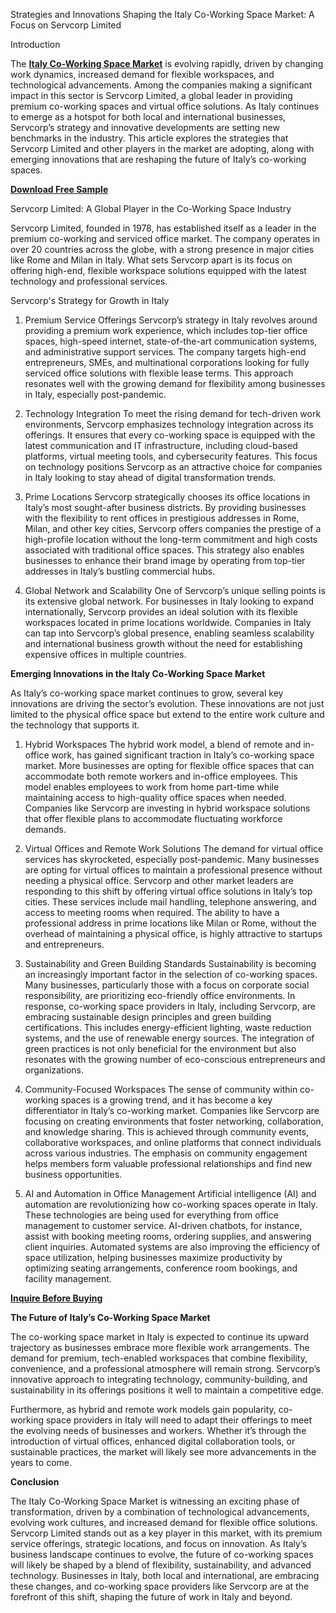 Strategies and Innovations Shaping the Italy Co-Working Space Market: A Focus on Servcorp Limited

Introduction

The **[Italy Co-Working Space Market](https://www.nextmsc.com/report/italy-co-working-space-market)** is evolving rapidly, driven by changing work dynamics, increased demand for flexible workspaces, and technological advancements. Among the companies making a significant impact in this sector is Servcorp Limited, a global leader in providing premium co-working spaces and virtual office solutions. As Italy continues to emerge as a hotspot for both local and international businesses, Servcorp’s strategy and innovative developments are setting new benchmarks in the industry. This article explores the strategies that Servcorp Limited and other players in the market are adopting, along with emerging innovations that are reshaping the future of Italy’s co-working spaces.

**[Download Free Sample](https://www.nextmsc.com/italy-co-working-space-market/request-sample)**

Servcorp Limited: A Global Player in the Co-Working Space Industry

Servcorp Limited, founded in 1978, has established itself as a leader in the premium co-working and serviced office market. The company operates in over 20 countries across the globe, with a strong presence in major cities like Rome and Milan in Italy. What sets Servcorp apart is its focus on offering high-end, flexible workspace solutions equipped with the latest technology and professional services.

Servcorp's Strategy for Growth in Italy
    
1. Premium Service Offerings Servcorp’s strategy in Italy revolves around providing a premium work experience, which includes top-tier office spaces, high-speed internet, state-of-the-art communication systems, and administrative support services. The company targets high-end entrepreneurs, SMEs, and multinational corporations looking for fully serviced office solutions with flexible lease terms. This approach resonates well with the growing demand for flexibility among businesses in Italy, especially post-pandemic.

2. Technology Integration To meet the rising demand for tech-driven work environments, Servcorp emphasizes technology integration across its offerings. It ensures that every co-working space is equipped with the latest communication and IT infrastructure, including cloud-based platforms, virtual meeting tools, and cybersecurity features. This focus on technology positions Servcorp as an attractive choice for companies in Italy looking to stay ahead of digital transformation trends.
    
3. Prime Locations Servcorp strategically chooses its office locations in Italy’s most sought-after business districts. By providing businesses with the flexibility to rent offices in prestigious addresses in Rome, Milan, and other key cities, Servcorp offers companies the prestige of a high-profile location without the long-term commitment and high costs associated with traditional office spaces. This strategy also enables businesses to enhance their brand image by operating from top-tier addresses in Italy’s bustling commercial hubs.

4. Global Network and Scalability One of Servcorp’s unique selling points is its extensive global network. For businesses in Italy looking to expand internationally, Servcorp provides an ideal solution with its flexible workspaces located in prime locations worldwide. Companies in Italy can tap into Servcorp’s global presence, enabling seamless scalability and international business growth without the need for establishing expensive offices in multiple countries.

**Emerging Innovations in the Italy Co-Working Space Market**

As Italy’s co-working space market continues to grow, several key innovations are driving the sector’s evolution. These innovations are not just limited to the physical office space but extend to the entire work culture and the technology that supports it.
    
  1. Hybrid Workspaces The hybrid work model, a blend of remote and in-office work, has gained significant traction in Italy’s co-working space market. More businesses are opting for flexible office spaces that can accommodate both remote workers and in-office employees. This model enables employees to work from home part-time while maintaining access to high-quality office spaces when needed. Companies like Servcorp are investing in hybrid workspace solutions that offer flexible plans to accommodate fluctuating workforce demands.
  
  2. Virtual Offices and Remote Work Solutions The demand for virtual office services has skyrocketed, especially post-pandemic. Many businesses are opting for virtual offices to maintain a professional presence without needing a physical office. Servcorp and other market leaders are responding to this shift by offering virtual office solutions in Italy’s top cities. These services include mail handling, telephone answering, and access to meeting rooms when required. The ability to have a professional address in prime locations like Milan or Rome, without the overhead of maintaining a physical office, is highly attractive to startups and entrepreneurs.
  
  3. Sustainability and Green Building Standards Sustainability is becoming an increasingly important factor in the selection of co-working spaces. Many businesses, particularly those with a focus on corporate social responsibility, are prioritizing eco-friendly office environments. In response, co-working space providers in Italy, including Servcorp, are embracing sustainable design principles and green building certifications. This includes energy-efficient lighting, waste reduction systems, and the use of renewable energy sources. The integration of green practices is not only beneficial for the environment but also resonates with the growing number of eco-conscious entrepreneurs and organizations.
  
  4. Community-Focused Workspaces The sense of community within co-working spaces is a growing trend, and it has become a key differentiator in Italy’s co-working market. Companies like Servcorp are focusing on creating environments that foster networking, collaboration, and knowledge sharing. This is achieved through community events, collaborative workspaces, and online platforms that connect individuals across various industries. The emphasis on community engagement helps members form valuable professional relationships and find new business opportunities.
  
  5. AI and Automation in Office Management Artificial intelligence (AI) and automation are revolutionizing how co-working spaces operate in Italy. These technologies are being used for everything from office management to customer service. AI-driven chatbots, for instance, assist with booking meeting rooms, ordering supplies, and answering client inquiries. Automated systems are also improving the efficiency of space utilization, helping businesses maximize productivity by optimizing seating arrangements, conference room bookings, and facility management.

**[Inquire Before Buying](https://www.nextmsc.com/italy-co-working-space-market/inquire-before-buying)**

**The Future of Italy’s Co-Working Space Market**

The co-working space market in Italy is expected to continue its upward trajectory as businesses embrace more flexible work arrangements. The demand for premium, tech-enabled workspaces that combine flexibility, convenience, and a professional atmosphere will remain strong. Servcorp’s innovative approach to integrating technology, community-building, and sustainability in its offerings positions it well to maintain a competitive edge.

Furthermore, as hybrid and remote work models gain popularity, co-working space providers in Italy will need to adapt their offerings to meet the evolving needs of businesses and workers. Whether it’s through the introduction of virtual offices, enhanced digital collaboration tools, or sustainable practices, the market will likely see more advancements in the years to come.

**Conclusion**

The Italy Co-Working Space Market is witnessing an exciting phase of transformation, driven by a combination of technological advancements, evolving work cultures, and increased demand for flexible office solutions. Servcorp Limited stands out as a key player in this market, with its premium service offerings, strategic locations, and focus on innovation. As Italy’s business landscape continues to evolve, the future of co-working spaces will likely be shaped by a blend of flexibility, sustainability, and advanced technology. Businesses in Italy, both local and international, are embracing these changes, and co-working space providers like Servcorp are at the forefront of this shift, shaping the future of work in Italy and beyond.

